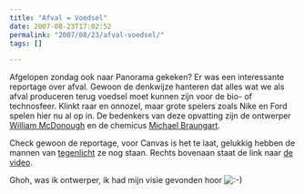 ```yaml
---
title: "Afval = Voedsel"
date: 2007-08-23T17:02:52
permalink: "2007/08/23/afval-voedsel/"
tags: []

---
```

Afgelopen zondag ook naar Panorama gekeken? Er was een interessante reportage over afval. Gewoon de denkwijze hanteren dat alles wat we als afval produceren terug voedsel moet kunnen zijn voor de bio- of technosfeer. Klinkt raar en onnozel, maar grote spelers zoals Nike en Ford spelen hier nu al op in. De bedenkers van deze opvatting zijn de ontwerper [William McDonough](http://en.wikipedia.org/wiki/William_McDonough "http://en.wikipedia.org/wiki/William_McDonough") en de chemicus [Michael Braungart](http://en.wikipedia.org/wiki/Michael_Braungart "http://en.wikipedia.org/wiki/Michael_Braungart").

Check gewoon de reportage, voor Canvas is het te laat, gelukkig hebben de mannen van [tegenlicht](http://www.vpro.nl/programma/tegenlicht/afleveringen/35180292/ "http://www.vpro.nl/programma/tegenlicht/afleveringen/35180292/") ze nog staan. Rechts bovenaan staat de link naar [de video](http://cgi.omroep.nl/cgi-bin/streams?/tv/vpro/tegenlicht/bb.20061002.asf?title=Tegenlicht%20-%20Afval%20voedsel;embed=1 "http://cgi.omroep.nl/cgi-bin/streams?/tv/vpro/tegenlicht/bb.20061002.asf?title=Tegenlicht%20-%20Afval%20voedsel;embed=1").

Ghoh, was ik ontwerper, ik had mijn visie gevonden hoor ![:-)](http://www.donebysimon.be/blog/wp-includes/images/smilies/icon_smile.gif)
